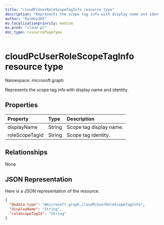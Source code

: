 ```yaml
---
title: "cloudPcUserRoleScopeTagInfo resource type"
description: "Represents the scope tag info with display name and identity."
author: "RuiHou105"
ms.localizationpriority: medium
ms.prod: "cloud-pc"
doc_type: resourcePageType
---
```


# cloudPcUserRoleScopeTagInfo resource type

Namespace: microsoft.graph

Represents the scope tag info with display name and identity.

## Properties
|Property|Type|Description|
|:---|:---|:---|
|displayName|String|Scope tag display name.|
|roleScopeTagId|String|Scope tag identity.|

## Relationships

None

## JSON Representation
Here is a JSON representation of the resource.
<!-- {
  "blockType": "resource",
  "@odata.type": "microsoft.graph.cloudPcUserRoleScopeTagInfo"
}
-->
``` json
{
  "@odata.type": "#microsoft.graph.cloudPcUserRoleScopeTagInfo",
  "displayName": "String",
  "roleScopeTagId": "String"
}
```

